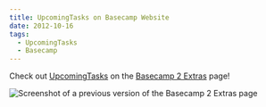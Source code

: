 ```yaml
---
title: UpcomingTasks on Basecamp Website
date: 2012-10-16
tags:
  - UpcomingTasks
  - Basecamp
---
```


Check out [UpcomingTasks](/brendan/posts/20161014_farewell-upcomingtasks) on the [Basecamp 2 Extras](https://basecamp.com/2/extras) page!

![Screenshot of a previous version of the Basecamp 2 Extras page](/images/brendan/upcomingtasks-basecamp-extras.png)

